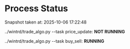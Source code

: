 # Process Status

Snapshot taken at: 2025-10-06 17:22:48

../wintrd/trade_algo.py --task price_update: **NOT RUNNING**

../wintrd/trade_algo.py --task buy_sell: **RUNNING**

